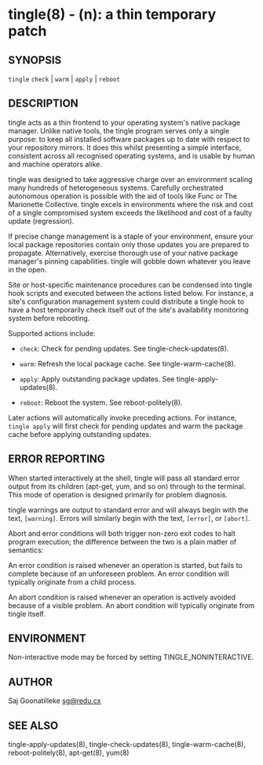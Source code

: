 tingle(8) - (n): a thin temporary patch
=======================================

## SYNOPSIS

`tingle` `check` | `warm` | `apply` | `reboot`

## DESCRIPTION

tingle acts as a thin frontend to your operating system's native package 
manager.  Unlike native tools, the tingle program serves only a single 
purpose:  to keep all installed software packages up to date with 
respect to your repository mirrors.  It does this whilst presenting a 
simple interface, consistent across all recognised operating systems, 
and is usable by human and machine operators alike.

tingle was designed to take aggressive charge over an environment 
scaling many hundreds of heterogeneous systems.  Carefully 
orchestrated autonomous operation is possible with the aid of tools 
like Func or The Marionette Collective.  tingle excels in 
environments where the risk and cost of a single compromised system 
exceeds the likelihood and cost of a faulty update (regression).

If precise change management is a staple of your environment, ensure 
your local package repositories contain only those updates you are 
prepared to propagate.  Alternatively, exercise thorough use of your 
native package manager's pinning capabilities.  tingle will gobble down 
whatever you leave in the open.

Site or host-specific maintenance procedures can be condensed into 
tingle hook scripts and executed between the actions listed below.  For 
instance, a site's configuration management system could distribute a 
tingle hook to have a host temporarily check itself out of the site's 
availability monitoring system before rebooting.

Supported actions include:

* `check`:
  Check for pending updates.  See tingle-check-updates(8).

* `warm`:
  Refresh the local package cache.  See tingle-warm-cache(8).

* `apply`:
  Apply outstanding package updates.  See tingle-apply-updates(8).

* `reboot`:
  Reboot the system.  See reboot-politely(8).

Later actions will automatically invoke preceding actions.  For 
instance, `tingle apply` will first check for pending updates and warm 
the package cache before applying outstanding updates.

## ERROR REPORTING

When started interactively at the shell, tingle will pass all standard 
error output from its children (apt-get, yum, and so on) through to the 
terminal.  This mode of operation is designed primarily for problem 
diagnosis.

tingle warnings are output to standard error and will always begin with 
the text, `[warning]`.  Errors will similarly begin with the text, 
`[error]`, or `[abort]`.

Abort and error conditions will both trigger non-zero exit codes to halt 
program execution; the difference between the two is a plain matter of 
semantics:

An error condition is raised whenever an operation is started, but fails 
to complete because of an unforeseen problem.  An error condition will 
typically originate from a child process.

An abort condition is raised whenever an operation is actively avoided 
because of a visible problem.  An abort condition will typically 
originate from tingle itself.

## ENVIRONMENT

Non-interactive mode may be forced by setting TINGLE_NONINTERACTIVE.

## AUTHOR

Saj Goonatilleke <sg@redu.cx>

## SEE ALSO

tingle-apply-updates(8), tingle-check-updates(8), tingle-warm-cache(8), 
reboot-politely(8), apt-get(8), yum(8)
